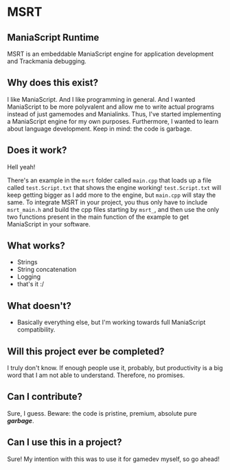 # MSRT
## ManiaScript Runtime

MSRT is an embeddable ManiaScript engine for application development and Trackmania debugging.

## Why does this exist?
I like ManiaScript. And I like programming in general. And I wanted ManiaScript to be more polyvalent and allow me to write actual programs instead of just gamemodes and Manialinks. Thus, I've started implementing a ManiaScript engine for my own purposes. Furthermore, I wanted to learn about language development. Keep in mind: the code is garbage.

## Does it work?
Hell yeah!

There's an example in the ``msrt`` folder called ``main.cpp`` that loads up a file called ``test.Script.txt`` that shows the engine working! ``test.Script.txt`` will keep getting bigger as I add more to the engine, but ``main.cpp`` will stay the same. To integrate MSRT in your project, you thus only have to include ``msrt_main.h`` and build the cpp files starting by ``msrt_``, and then use the only two functions present in the main function of the example to get ManiaScript in your software.

## What works?
- Strings
- String concatenation
- Logging
- that's it :/

## What doesn't?
- Basically everything else, but I'm working towards full ManiaScript compatibility.

## Will this project ever be completed?
I truly don't know. If enough people use it, probably, but productivity is a big word that I am not able to understand. Therefore, no promises.

## Can I contribute?
Sure, I guess. Beware: the code is pristine, premium, absolute pure ***garbage***.

## Can I use this in a project?
Sure! My intention with this was to use it for gamedev myself, so go ahead!